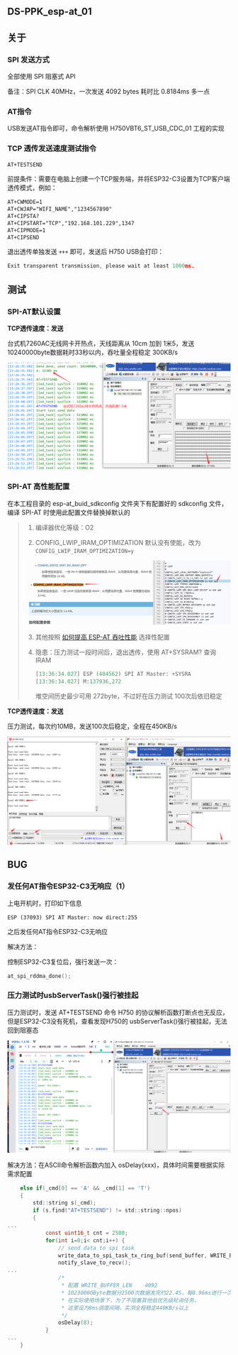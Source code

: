 ## DS-PPK_esp-at_01

## 关于

### SPI 发送方式

全部使用 SPI 阻塞式 API

备注：SPI CLK 40MHz，一次发送 4092 bytes 耗时比 0.8184ms 多一点

### AT指令

USB发送AT指令即可，命令解析使用 H750VBT6_ST_USB_CDC_01 工程的实现

###  TCP 透传发送速度测试指令

```
AT+TESTSEND
```

前提条件：需要在电脑上创建一个TCP服务端，并将ESP32-C3设置为TCP客户端透传模式，例如：

```
AT+CWMODE=1
AT+CWJAP="WIFI_NAME","1234567890"
AT+CIPSTA?
AT+CIPSTART="TCP","192.168.101.229",1347
AT+CIPMODE=1
AT+CIPSEND
```

退出透传单独发送 `+++` 即可，发送后 H750 USB会打印：

```c
Exit transparent transmission, please wait at least 1000ms.
```

## 测试

### SPI-AT默认设置

**TCP透传速度：发送**

台式机7260AC无线网卡开热点，天线距离从 10cm 加到 1米5，发送10240000byte数据耗时33秒以内，吞吐量全程稳定 300KB/s

![TCP透传吞吐量测试](Images/TCP透传吞吐量测试.png)

### SPI-AT 高性能配置

在本工程目录的 esp-at_buid_sdkconfig 文件夹下有配置好的 sdkconfig 文件，编译 SPI-AT 时使用此配置文件替换掉默认的

> 1. 编译器优化等级：O2
>
> 2. CONFIG_LWIP_IRAM_OPTIMIZATION 默认没有使能，改为`CONFIG_LWIP_IRAM_OPTIMIZATION=y`
>
> ![](Images/CONFIG_LWIP_IRAM_OPTIMIZATION（1）.png)
>
> 3. 其他按照 [如何提高 ESP-AT 吞吐性能](https://docs.espressif.com/projects/esp-at/zh_CN/latest/esp32c3/Compile_and_Develop/How_to_optimize_throughput.html) 选择性配置
>
> 4. 隐患：压力测试一段时间后，退出透传，使用 AT+SYSRAM? 查询 IRAM
>
>    ```c
>    [13:36:34.027] ESP (404562) SPI AT Master: +SYSRA
>    [13:36:34.027] M:137936,272
>    ```
>
>    堆空间历史最少可用 272byte，不过好在压力测试 100次后依旧稳定

**TCP透传速度：发送**

压力测试，每次约10MB，发送100次后稳定，全程在450KB/s

![压力测试100次后稳定_4092](Images/压力测试100次后稳定_4092.png)

## BUG

### 发任何AT指令ESP32-C3无响应（1）

上电开机时，打印如下信息

```
ESP (37093) SPI AT Master: now direct:255
```

之后发任何AT指令ESP32-C3无响应

解决方法：

控制ESP32-C3复位后，强行发送一次：

```c
at_spi_rddma_done();
```

### 压力测试时usbServerTask()强行被挂起

压力测试时，发送 AT+TESTSEND 命令 H750 的协议解析函数打断点也无反应，但是ESP32-C3没有死机，查看发现H750的 usbServerTask()强行被挂起，无法回到阻塞态

![压力测试74次后崩溃](Images/压力测试74次后崩溃.png)

解决方法：在ASCII命令解析函数内加入 osDelay(xxx)，具体时间需要根据实际需求配置

```c
    else if(_cmd[0] == 'A' && _cmd[1] == 'T')
    {
    	std::string s(_cmd);
        if (s.find("AT+TESTSEND") != std::string::npos)
        {
...
			const uint16_t cnt = 2500;
			for(int i=0;i< cnt;i++) {
				// send data to spi task
				write_data_to_spi_task_tx_ring_buf(send_buffer, WRITE_BUFFER_LEN);
				notify_slave_to_recv();
...
				/*
				 * 配置 WRITE_BUFFER_LEN    4092
				 * 10230000Byte数据分2500次数据发完约22.4S，每8.96ms进行一次SPI传输
				 * 在实际使用场景下，为了不阻塞其他低优先级轮询任务，
				 * 这里设为8ms调度间隔，实测全程稳定440KB/s以上
				 */
				osDelay(8);
			}
...
    }
```

